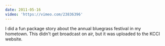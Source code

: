 ```yaml
---
date: 2011-05-16
video: 'https://vimeo.com/23836396'
---
```


I did a fun package story about the annual bluegrass festival in my hometown. This didn't get broadcast on air, but it was uploaded to the KCCI website.
